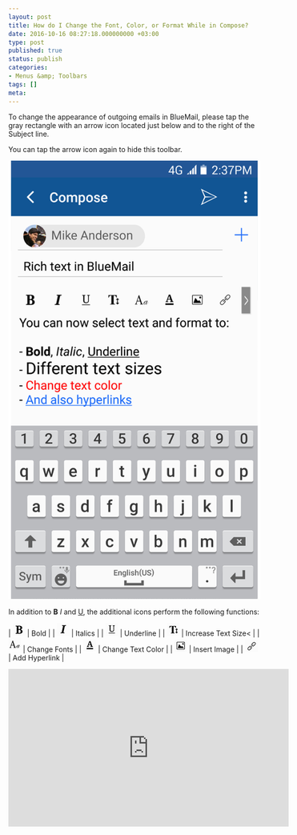 ```yaml
---
layout: post
title: How do I Change the Font, Color, or Format While in Compose?
date: 2016-10-16 08:27:18.000000000 +03:00
type: post
published: true
status: publish
categories:
- Menus &amp; Toolbars
tags: []
meta:
---
```


To change the appearance of outgoing emails in BlueMail, please tap the gray rectangle with an arrow icon located just below and to the right of the Subject line.

You can tap the arrow icon again to hide this toolbar.

![Google Play Rich Text](/assets/BlueMail_Google_Play_Rich_Text.png)

In addition to **B** *I* and <span style="text-decoration: underline;">U</span>, the additional icons perform the following functions:

| ![Bold](/assets/Bold.png) | Bold |
| ![Italics](/assets/Italics.png) | Italics |
| ![Underline](/assets/Underline.png) | Underline |
| ![Text Size](/assets/Text_Size.png) | Increase Text Size< |
| ![Typeset](/assets/Typeset.png) | Change Fonts |
| ![Text Color](/assets/Text_Color.png) | Change Text Color |
| ![Insert Image](/assets/Add_Image.png) | Insert Image |
| ![Hyperlink](/assets/Insert_link.png) | Add Hyperlink |

<iframe src="https://www.youtube.com/embed/yYjHE5v26O8?list=PLXcA1xyD8E7dB0XsKApln4AqCumFbmOJK&amp;loop=1" width="560" height="315" frameborder="0" align="center" allowfullscreen="allowfullscreen"></iframe>